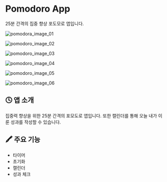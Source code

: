 # Pomodoro App
25분 간격의 집중 향상 포도모로 앱입니다.

![pomodora_image_01](https://github.com/chanbeenkim/pomodoro_app/assets/118510224/6c1c81fb-9f36-4598-80f9-b8b2b46761fd)

![pomodoro_image_02](https://github.com/chanbeenkim/pomodoro_app/assets/118510224/881c8d81-ebd1-416f-928d-5fe6b6fca02f)

![pomodoro_image_03](https://github.com/chanbeenkim/pomodoro_app/assets/118510224/e096f3e9-7437-4fa2-bd09-51da7d4153d5)

![pomodoro_image_04](https://github.com/chanbeenkim/pomodoro_app/assets/118510224/2d6f313d-802b-4a24-bf8e-e93865e5393b)

![pomodoro_image_05](https://github.com/chanbeenkim/pomodoro_app/assets/118510224/3f2c376e-8bc1-41a3-b43a-9b2ac548e98d)

![pomodoro_image_06](https://github.com/chanbeenkim/pomodoro_app/assets/118510224/461929e5-f874-44cd-83dc-ab20739cc78c)



## 🕓 앱 소개
집중력 향상을 위한 25분 간격의 포모도로 앱입니다.
또한 캘린더를 통해 오늘 내가 이룬 성과를 작성할 수 있습니다.

## 🖍️ 주요 기능
- 타이머
- 초기화
- 캘린더
- 성과 체크
